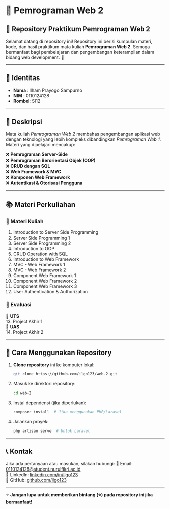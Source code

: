 # 📌 Pemrograman Web 2

## 📂 Repository Praktikum Pemrograman Web 2

Selamat datang di repository ini! Repository ini berisi kumpulan materi, kode, dan hasil praktikum mata kuliah **Pemrograman Web 2**. Semoga bermanfaat bagi pembelajaran dan pengembangan keterampilan dalam bidang web development. 🚀

---

## 👤 Identitas

- **Nama**  : Ilham Prayogo Sampurno
- **NIM**   : 0110124128
- **Rombel**: SI12

---

## 📖 Deskripsi

Mata kuliah *Pemrograman Web 2* membahas pengembangan aplikasi web dengan teknologi yang lebih kompleks dibandingkan *Pemrograman Web 1*. Materi yang dipelajari mencakup:

❌ **Pemrograman Server-Side**\
❌ **Pemrograman Berorientasi Objek (OOP)**\
❌ **CRUD dengan SQL**\
❌ **Web Framework & MVC**\
❌ **Komponen Web Framework**\
❌ **Autentikasi & Otorisasi Pengguna**

---

## 📚 Materi Perkuliahan

### 📌 Materi Kuliah
1. Introduction to Server Side Programming
2. Server Side Programming 1
3. Server Side Programming 2
4. Introduction to OOP
5. CRUD Operation with SQL
6. Introduction to Web Framework
7. MVC - Web Framework 1
8. MVC - Web Framework 2
9. Component Web Framework 1
10. Component Web Framework 2
11. Component Web Framework 3
12. User Authentication & Authorization

### 📌 Evaluasi
📖 **UTS**  
13. Project Akhir 1  
📖 **UAS**  
14. Project Akhir 2  

---

## 🚀 Cara Menggunakan Repository

1. **Clone repository** ini ke komputer lokal:
   ```bash
   git clone https://github.com/ilgo123/web-2.git
   ```
2. Masuk ke direktori repository:
   ```bash
   cd web-2
   ```
3. Instal dependensi (jika diperlukan):
   ```bash
   composer install  # Jika menggunakan PHP/Laravel
   ```
4. Jalankan proyek:
   ```bash
   php artisan serve  # Untuk Laravel
   ```

---

## 📞 Kontak

Jika ada pertanyaan atau masukan, silakan hubungi: 📧 Email: [0110124128@student.nurulfikri.ac.id](mailto:0110124128@student.nurulfikri.ac.id)\
🔗 LinkedIn: [linkedin.com/in/ilgo123](https://www.linkedin.com/in/ilgo123/)\
🐙 GitHub: [github.com/ilgo123](https://github.com/ilgo123)

---

⭐ **Jangan lupa untuk memberikan bintang (⭐) pada repository ini jika bermanfaat!**

